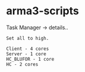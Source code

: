 # arma3-scripts
Task Manager -> details..

```
Set all to high.

Client - 4 cores
Server - 1 core
HC_BLUFOR - 1 core
HC - 2 cores
```
